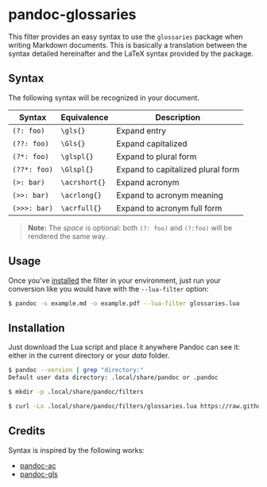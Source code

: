 # pandoc-glossaries

This filter provides an easy syntax to use the `glossaries` package when writing
Markdown documents. This is basically a translation between the syntax detailed
hereinafter and the LaTeX syntax provided by the package.

## Syntax

The following syntax will be recognized in your document.

| Syntax       | Equivalence   | Description                       |
| ------------ | ------------- | --------------------------------- |
| `(?: foo)`   | `\gls{}`      | Expand entry                      |
| `(??: foo)`  | `\Gls{}`      | Expand capitalized                |
| `(?*: foo)`  | `\glspl{}`    | Expand to plural form             |
| `(??*: foo)` | `\Glspl{}`    | Expand to capitalized plural form |
| `(>: bar)`   | `\acrshort{}` | Expand acronym                    |
| `(>>: bar)`  | `\acrlong{}`  | Expand to acronym meaning         |
| `(>>>: bar)` | `\acrfull{}`  | Expand to acronym full form       |

> **Note:** The *space* is optional: both `(?: foo)` and `(?:foo)` will be
rendered the same way.

## Usage

Once you've [installed](#Installation) the filter in your environment, just run
your conversion like you would have with the `--lua-filter` option:

```bash
$ pandoc -s example.md -o example.pdf --lua-filter glossaries.lua
```

## Installation

Just download the Lua script and place it anywhere Pandoc can see it: either in
the current directory or your *data* folder.

```bash
$ pandoc --version | grep "directory:"
Default user data directory: .local/share/pandoc or .pandoc

$ mkdir -p .local/share/pandoc/filters

$ curl -Lo .local/share/pandoc/filters/glossaries.lua https://raw.githubusercontent.com/hippwn/pandoc-glossaries/master/glossaries.lua
```

## Credits

Syntax is inspired by the following works:
- [pandoc-ac](https://github.com/Enet4/pandoc-ac)
- [pandoc-gls](https://github.com/tomncooper/pandoc-gls)

